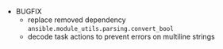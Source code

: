 * BUGFIX
  * replace removed dependency `ansible.module_utils.parsing.convert_bool`
  * decode task actions to prevent errors on multiline strings
